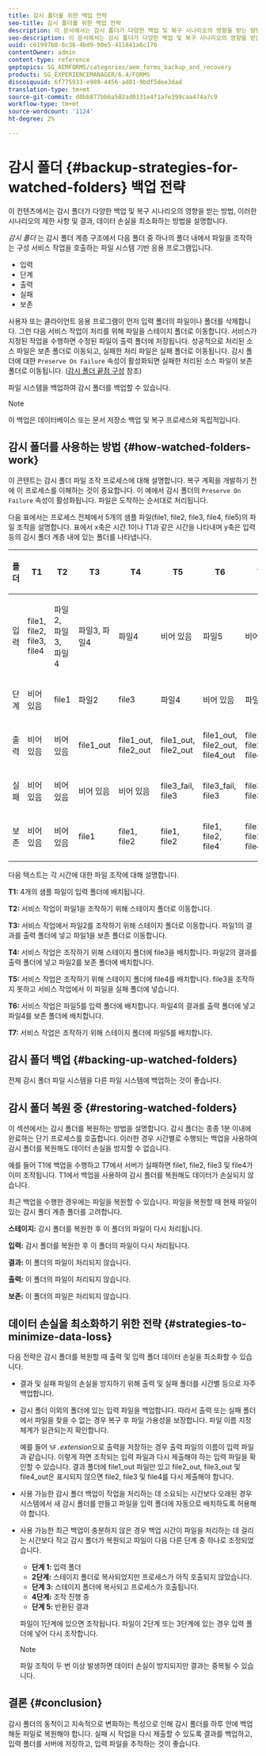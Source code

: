 ```yaml
---
title: 감시 폴더를 위한 백업 전략
seo-title: 감시 폴더를 위한 백업 전략
description: 이 문서에서는 감시 폴더가 다양한 백업 및 복구 시나리오의 영향을 받는 방법, 이러한 시나리오의 제한 사항 및 결과, 데이터 손실을 최소화하는 방법을 설명합니다.
seo-description: 이 문서에서는 감시 폴더가 다양한 백업 및 복구 시나리오의 영향을 받는 방법, 이러한 시나리오의 제한 사항 및 결과, 데이터 손실을 최소화하는 방법을 설명합니다.
uuid: c61997b8-6c36-4bd9-90e5-411841a6c176
contentOwner: admin
content-type: reference
geptopics: SG_AEMFORMS/categories/aem_forms_backup_and_recovery
products: SG_EXPERIENCEMANAGER/6.4/FORMS
discoiquuid: 6f775933-e989-4456-ad01-9bdf5dee3dad
translation-type: tm+mt
source-git-commit: d0bb877bb6a502ad0131e4f1a7e399caa474a7c9
workflow-type: tm+mt
source-wordcount: '1124'
ht-degree: 2%

---
```



# 감시 폴더 {#backup-strategies-for-watched-folders} 백업 전략

이 컨텐츠에서는 감시 폴더가 다양한 백업 및 복구 시나리오의 영향을 받는 방법, 이러한 시나리오의 제한 사항 및 결과, 데이터 손실을 최소화하는 방법을 설명합니다.

*감시 폴더* 는 감시 폴더 계층 구조에서 다음 폴더 중 하나의 폴더 내에서 파일을 조작하는 구성 서비스 작업을 호출하는 파일 시스템 기반 응용 프로그램입니다.

* 입력
* 단계
* 출력
* 실패
* 보존

사용자 또는 클라이언트 응용 프로그램이 먼저 입력 폴더의 파일이나 폴더를 삭제합니다. 그런 다음 서비스 작업이 처리를 위해 파일을 스테이지 폴더로 이동합니다. 서비스가 지정된 작업을 수행하면 수정된 파일이 출력 폴더에 저장됩니다. 성공적으로 처리된 소스 파일은 보존 폴더로 이동되고, 실패한 처리 파일은 실패 폴더로 이동됩니다. 감시 폴더에 대한 `Preserve On Failure` 속성이 활성화되면 실패한 처리된 소스 파일이 보존 폴더로 이동됩니다. ([감시 폴더 끝점 구성](/help/forms/using/admin-help/configuring-watched-folder-endpoints.md#configuring-watched-folder-endpoints) 참조)

파일 시스템을 백업하여 감시 폴더를 백업할 수 있습니다.

>[!NOTE]
>
>이 백업은 데이터베이스 또는 문서 저장소 백업 및 복구 프로세스와 독립적입니다.

## 감시 폴더를 사용하는 방법 {#how-watched-folders-work}

이 콘텐트는 감시 폴더 파일 조작 프로세스에 대해 설명합니다. 복구 계획을 개발하기 전에 이 프로세스를 이해하는 것이 중요합니다. 이 예에서 감시 폴더의 `Preserve On Failure` 속성이 활성화됩니다. 파일은 도착하는 순서대로 처리됩니다.

다음 표에서는 프로세스 전체에서 5개의 샘플 파일(file1, file2, file3, file4, file5)의 파일 조작을 설명합니다. 표에서 x축은 시간 1이나 T1과 같은 시간을 나타내며 y축은 입력 등의 감시 폴더 계층 내에 있는 폴더를 나타냅니다.

<table>
 <thead>
  <tr>
   <th><p>폴더</p></th> 
   <th><p>T1</p></th> 
   <th><p>T2</p></th> 
   <th><p>T3</p></th> 
   <th><p>T4</p></th> 
   <th><p>T5</p></th> 
   <th><p>T6</p></th> 
   <th><p>T7</p></th> 
  </tr> 
 </thead> 
 <tbody>
  <tr>
   <td><p>입력</p></td> 
   <td><p>file1, file2, file3, file4</p></td> 
   <td><p>파일2, 파일3, 파일4</p></td> 
   <td><p>파일3, 파일4</p></td> 
   <td><p>파일4</p></td> 
   <td><p>비어 있음</p></td> 
   <td><p>파일5</p></td> 
   <td><p>비어 있음</p></td> 
  </tr> 
  <tr>
   <td><p>단계</p></td> 
   <td><p>비어 있음</p></td> 
   <td><p>file1</p></td> 
   <td><p>파일2</p></td> 
   <td><p>file3</p></td> 
   <td><p>파일4</p></td> 
   <td><p>비어 있음</p></td> 
   <td><p>파일5</p></td> 
  </tr> 
  <tr>
   <td><p>출력</p></td> 
   <td><p>비어 있음</p></td> 
   <td><p>비어 있음</p></td> 
   <td><p>file1_out</p></td> 
   <td><p>file1_out, file2_out</p></td> 
   <td><p>file1_out, file2_out</p></td> 
   <td><p>file1_out, file2_out, file4_out</p></td> 
   <td><p>file1_out, file2_out, file4_out</p></td> 
  </tr> 
  <tr>
   <td><p>실패</p></td> 
   <td><p>비어 있음</p></td> 
   <td><p>비어 있음</p></td> 
   <td><p>비어 있음</p></td> 
   <td><p>비어 있음</p></td> 
   <td><p>file3_fail, file3 </p></td> 
   <td><p>file3_fail, file3 </p></td> 
   <td><p>file3_fail, file3 </p></td> 
  </tr> 
  <tr>
   <td><p>보존</p></td> 
   <td><p>비어 있음</p></td> 
   <td><p>비어 있음</p></td> 
   <td><p>file1 </p></td> 
   <td><p>file1, file2 </p></td> 
   <td><p>file1, file2 </p></td> 
   <td><p>file1, file2, file4 </p></td> 
   <td><p>file1, file2, file4 </p></td> 
  </tr> 
 </tbody> 
</table>

다음 텍스트는 각 시간에 대한 파일 조작에 대해 설명합니다.

**T1:** 4개의 샘플 파일이 입력 폴더에 배치됩니다.

**T2:** 서비스 작업이 파일1을 조작하기 위해 스테이지 폴더로 이동합니다.

**T3:** 서비스 작업에서 파일2를 조작하기 위해 스테이지 폴더로 이동합니다. 파일1의 결과를 출력 폴더에 넣고 파일1을 보존 폴더로 이동합니다.

**T4:** 서비스 작업은 조작하기 위해 스테이지 폴더에 file3을 배치합니다. 파일2의 결과를 출력 폴더에 넣고 파일2를 보존 폴더에 배치합니다.

**T5:** 서비스 작업은 조작하기 위해 스테이지 폴더에 file4를 배치합니다. file3을 조작하지 못하고 서비스 작업에서 이 파일을 실패 폴더에 넣습니다.

**T6:** 서비스 작업은 파일5를 입력 폴더에 배치합니다. 파일4의 결과를 출력 폴더에 넣고 파일4를 보존 폴더에 배치합니다.

**T7:** 서비스 작업은 조작하기 위해 스테이지 폴더에 파일5를 배치합니다.

## 감시 폴더 백업 {#backing-up-watched-folders}

전체 감시 폴더 파일 시스템을 다른 파일 시스템에 백업하는 것이 좋습니다.

## 감시 폴더 복원 중 {#restoring-watched-folders}

이 섹션에서는 감시 폴더를 복원하는 방법을 설명합니다. 감시 폴더는 종종 1분 이내에 완료하는 단기 프로세스를 호출합니다. 이러한 경우 시간별로 수행되는 백업을 사용하여 감시 폴더를 복원해도 데이터 손실을 방지할 수 없습니다.

예를 들어 T1에 백업을 수행하고 T7에서 서버가 실패하면 file1, file2, file3 및 file4가 이미 조작됩니다. T1에서 백업을 사용하여 감시 폴더를 복원해도 데이터가 손실되지 않습니다.

최근 백업을 수행한 경우에는 파일을 복원할 수 있습니다. 파일을 복원할 때 현재 파일이 있는 감시 폴더 계층 폴더를 고려합니다.

**스테이지:** 감시 폴더를 복원한 후 이 폴더의 파일이 다시 처리됩니다.

**입력:** 감시 폴더를 복원한 후 이 폴더의 파일이 다시 처리됩니다.

**결과:** 이 폴더의 파일이 처리되지 않습니다.

**출력:** 이 폴더의 파일이 처리되지 않습니다.

**보존:** 이 폴더의 파일은 처리되지 않습니다.

## 데이터 손실을 최소화하기 위한 전략 {#strategies-to-minimize-data-loss}

다음 전략은 감시 폴더를 복원할 때 출력 및 입력 폴더 데이터 손실을 최소화할 수 있습니다.

* 결과 및 실패 파일의 손실을 방지하기 위해 출력 및 실패 폴더를 시간별 등으로 자주 백업합니다.
* 감시 폴더 이외의 폴더에 있는 입력 파일을 백업합니다. 따라서 출력 또는 실패 폴더에서 파일을 찾을 수 없는 경우 복구 후 파일 가용성을 보장합니다. 파일 이름 지정 체계가 일관되는지 확인합니다.

   예를 들어 `%F.`*extension*&#x200B;으로 출력을 저장하는 경우 출력 파일의 이름이 입력 파일과 같습니다. 이렇게 하면 조작되는 입력 파일과 다시 제출해야 하는 입력 파일을 확인할 수 있습니다. 결과 폴더에 file1_out 파일만 있고 file2_out, file3_out 및 file4_out은 표시되지 않으면 file2, file3 및 file4를 다시 제출해야 합니다.

* 사용 가능한 감시 폴더 백업이 작업을 처리하는 데 소요되는 시간보다 오래된 경우 시스템에서 새 감시 폴더를 만들고 파일을 입력 폴더에 자동으로 배치하도록 허용해야 합니다.
* 사용 가능한 최근 백업이 충분하지 않은 경우 백업 시간이 파일을 처리하는 데 걸리는 시간보다 작고 감시 폴더가 복원되고 파일이 다음 다른 단계 중 하나로 조정되었습니다.

   * **단계 1:** 입력 폴더
   * **2단계:** 스테이지 폴더로 복사되었지만 프로세스가 아직 호출되지 않았습니다.
   * **단계 3:** 스테이지 폴더에 복사되고 프로세스가 호출됩니다.
   * **4단계:** 조작 진행 중
   * **단계 5:** 반환된 결과

   파일이 1단계에 있으면 조작됩니다. 파일이 2단계 또는 3단계에 있는 경우 입력 폴더에 넣어 다시 조작합니다.

   >[!NOTE]
   >
   >파일 조작이 두 번 이상 발생하면 데이터 손실이 방지되지만 결과는 중복될 수 있습니다.

## 결론 {#conclusion}

감시 폴더의 동적이고 지속적으로 변화하는 특성으로 인해 감시 폴더를 하루 안에 백업해둔 파일로 복원해야 합니다. 실패 시 작업을 다시 제출할 수 있도록 결과를 백업하고, 입력 폴더를 서버에 저장하고, 입력 파일을 추적하는 것이 좋습니다.
